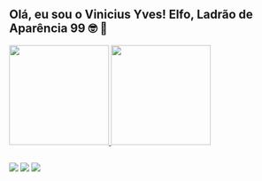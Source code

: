 ## Olá, eu sou o Vinicius Yves! Elfo, Ladrão de Aparência 99 🤓 🖖

<div align="left">
  <a href="https://github.com/ViniciusYves">
  <img height="180em" src="https://github-readme-stats.vercel.app/api?username=ViniciusYves&show_icons=true&theme=ayu-mirage&include_all_commits=true&count_private=true"/>
  <img height="180em" src="https://github-readme-stats.vercel.app/api/top-langs/?username=ViniciusYves&layout=compact&langs_count=7&theme=ayu-mirage"/>
</div>

##

<div> 
  <a href="https://www.instagram.com/vini_yves/" target="_blank"><img src="https://img.shields.io/badge/-Instagram-%23E4405F?style=for-the-badge&logo=instagram&logoColor=white" target="_blank"></a>
  <a href = "mailto:yvesivel.lima@gmail.com"><img src="https://img.shields.io/badge/-Gmail-%23333?style=for-the-badge&logo=gmail&logoColor=white" target="_blank"></a>
  <a href="https://www.linkedin.com/in/vinicius-yves/" target="_blank"><img src="https://img.shields.io/badge/-LinkedIn-%230077B5?style=for-the-badge&logo=linkedin&logoColor=white" target="_blank"></a> 
 

 
</div>
